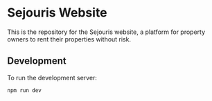 # Sejouris Website

This is the repository for the Sejouris website, a platform for property owners to rent their properties without risk.

## Development

To run the development server:

```bash
npm run dev


